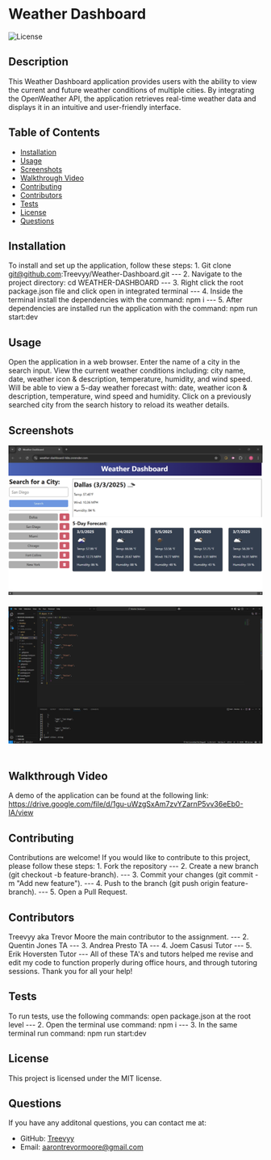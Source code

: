 # Weather Dashboard

  ![License](https://img.shields.io/badge/License-MIT-blue.svg)

  ## Description
  This Weather Dashboard application provides users with the ability to view the current and future weather conditions of multiple cities. By integrating the OpenWeather API, the application retrieves real-time weather data and displays it in an intuitive and user-friendly interface.

  ## Table of Contents
  - [Installation](#installation)
  - [Usage](#usage)
  - [Screenshots](#screenshots)
  - [Walkthrough Video](#walkthrough-video)
  - [Contributing](#contributing)
  - [Contributors](#contributors)
  - [Tests](#tests)
  - [License](#license)
  - [Questions](#questions)

  ## Installation
  To install and set up the application, follow these steps: 1. Git clone git@github.com:Treevyy/Weather-Dashboard.git --- 2. Navigate to the project directory: cd WEATHER-DASHBOARD --- 3. Right click the root package.json file and click open in integrated terminal --- 4. Inside the terminal install the dependencies with the command: npm i --- 5. After dependencies are installed run the application with the command: npm run start:dev

  ## Usage
  Open the application in a web browser. Enter the name of a city in the search input. View the current weather conditions including: city name, date, weather icon & description, temperature, humidity, and wind speed. Will be able to view a 5-day weather forecast with: date, weather icon & description, temperature, wind speed and humidity. Click on a previously searched city from the search history to reload its weather details.

  ## Screenshots

  <img src="Markdown/client-side-preview.png" alt="Client Side Preview" width="600" style="margin-bottom: 20px;">

  <img src="Markdown/server-side-preview.png" alt="Server Side Preview" width="600" style="margin-bottom: 20px;">

  ## Walkthrough Video
  A demo of the application can be found at the following link: https://drive.google.com/file/d/1gu-uWzgSxAm7zvYZarnP5vv36eEb0-IA/view
  
  ## Contributing
  Contributions are welcome! If you would like to contribute to this project, please follow these steps: 1. Fork the repository --- 2. Create a new branch (git checkout -b feature-branch). --- 3. Commit your changes (git commit -m "Add new feature"). --- 4. Push to the branch (git push origin feature-branch). --- 5. Open a Pull Request.

  ## Contributors
  Treevyy aka Trevor Moore the main contributor to the assignment. --- 2. Quentin Jones TA --- 3. Andrea Presto TA --- 4. Joem Casusi Tutor --- 5. Erik Hoversten Tutor --- All of these TA's and tutors helped me revise and edit my code to function properly during office hours, and through tutoring sessions. Thank you for all your help!

  ## Tests
  To run tests, use the following commands: open package.json at the root level --- 2. Open the terminal use command: npm i --- 3. In the same terminal run command: npm run start:dev

  ## License
  
  This project is licensed under the MIT license.

  ## Questions
  If you have any additonal questions, you can contact me at:
  - GitHub: [Treevyy](https://github.com/Treevyy)
  - Email: [aarontrevormoore@gmail.com](mailto:aarontrevormoore@gmail.com)